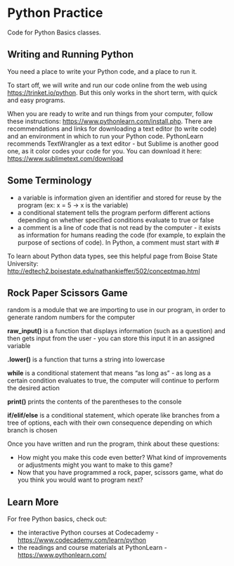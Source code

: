 # Python Practice
Code for Python Basics classes.

## Writing and Running Python
You need a place to write your Python code, and a place to run it.

To start off, we will write and run our code online from the web using https://trinket.io/python. But this only works in the short term, with quick and easy programs.

When you are ready to write and run things from your computer, follow these instructions: https://www.pythonlearn.com/install.php. There are recommendations and links for downloading a text editor (to write code) and an environment in which to run your Python code.
PythonLearn recommends TextWrangler as a text editor - but Sublime is another good one, as it color codes your code for you. You can download it here: https://www.sublimetext.com/download

## Some Terminology
- a variable is information given an identifier and stored for reuse by the program (ex: x = 5 -> x is the variable)
- a conditional statement tells the program perform different actions depending on whether specified conditions evaluate to true or false
- a comment is a line of code that is not read by the computer - it exists as information for humans reading the code (for example, to explain the purpose of sections of code). In Python, a comment must start with #

To learn about Python data types, see this helpful page from Boise State University: http://edtech2.boisestate.edu/nathankieffer/502/conceptmap.html

## Rock Paper Scissors Game
random is a module that we are importing to use in our program, in order to generate random numbers for the computer

**raw_input()** is a function that displays information (such as a question) and then gets input from the user - you can store this input it in an assigned variable

**.lower()** is a function that turns a string into lowercase

**while** is a conditional statement that means “as long as” - as long as a certain condition evaluates to true, the computer will continue to perform the desired action

**print()** prints the contents of the parentheses to the console

**if/elif/else** is a conditional statement, which operate like branches from a tree of options, each with their own consequence depending on which branch is chosen

Once you have written and run the program, think about these questions:
- How might you make this code even better? What kind of improvements or adjustments might you want to make to this game?
- Now that you have programmed a rock, paper, scissors game, what do you think you would want to program next?

## Learn More
For free Python basics, check out:
- the interactive Python courses at Codecademy - https://www.codecademy.com/learn/python
- the readings and course materials at PythonLearn - https://www.pythonlearn.com/
